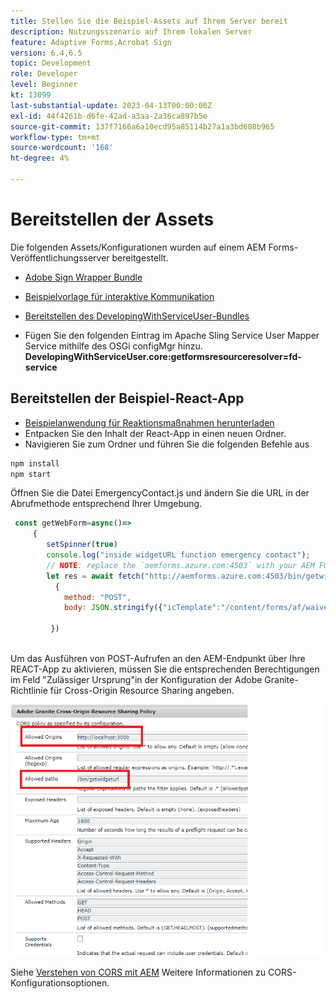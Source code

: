 ```yaml
---
title: Stellen Sie die Beispiel-Assets auf Ihrem Server bereit
description: Nutzungsszenario auf Ihrem lokalen Server
feature: Adaptive Forms,Acrobat Sign
version: 6.4,6.5
topic: Development
role: Developer
level: Beginner
kt: 13099
last-substantial-update: 2023-04-13T00:00:00Z
exl-id: 44f4261b-d6fe-42ad-a3aa-2a36ca897b5e
source-git-commit: 137f7166a6a10ecd95a85114b27a1a3bd608b965
workflow-type: tm+mt
source-wordcount: '168'
ht-degree: 4%

---
```


# Bereitstellen der Assets

Die folgenden Assets/Konfigurationen wurden auf einem AEM Forms-Veröffentlichungsserver bereitgestellt.

* [Adobe Sign Wrapper Bundle](assets/AcrobatSign.core-1.0.0-SNAPSHOT.jar)

* [Beispielvorlage für interaktive Kommunikation](assets/waiver-interactive-communication.zip)
* [Bereitstellen des DevelopingWithServiceUser-Bundles](https://experienceleague.adobe.com/docs/experience-manager-learn/assets/developingwithserviceuser.zip)
* Fügen Sie den folgenden Eintrag im Apache Sling Service User Mapper Service mithilfe des OSGi configMgr hinzu.
  **DevelopingWithServiceUser.core:getformsresourceresolver=fd-service**

## Bereitstellen der Beispiel-React-App

* [Beispielanwendung für Reaktionsmaßnahmen herunterladen](assets/mult-step-form1.zip)
* Entpacken Sie den Inhalt der React-App in einen neuen Ordner.
* Navigieren Sie zum Ordner und führen Sie die folgenden Befehle aus

```java
npm install
npm start
```

Öffnen Sie die Datei EmergencyContact.js und ändern Sie die URL in der Abrufmethode entsprechend Ihrer Umgebung.


```javascript
 const getWebForm=async()=>
     {
        setSpinner(true)
        console.log("inside widgetURL function emergency contact");
        // NOTE: replace the `aemforms.azure.com:4503` with your AEM FORM server
        let res = await fetch("http://aemforms.azure.com:4503/bin/getwidgeturl",
          {
            method: "POST",
            body: JSON.stringify({"icTemplate":"/content/forms/af/waiver/waiver/channels/print","waiver":formData})
                     
         })
 
```

Um das Ausführen von POST-Aufrufen an den AEM-Endpunkt über Ihre REACT-App zu aktivieren, müssen Sie die entsprechenden Berechtigungen im Feld &quot;Zulässiger Ursprung&quot;in der Konfiguration der Adobe Granite-Richtlinie für Cross-Origin Resource Sharing angeben.

![cors-setting](assets/cors-settings.png)

Siehe [Verstehen von CORS mit AEM](https://experienceleague.adobe.com/docs/experience-manager-learn/foundation/security/understand-cross-origin-resource-sharing.html?lang=de) Weitere Informationen zu CORS-Konfigurationsoptionen.
